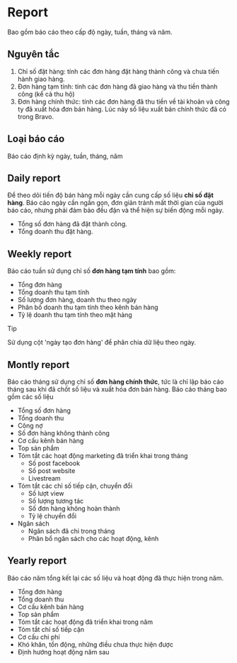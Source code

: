 # Report
Bao gồm báo cáo theo cấp độ ngày, tuần, tháng và năm.
## Nguyên tắc
1. Chỉ số đặt hàng: tính các đơn hàng đặt hàng thành công và chưa tiến hành giao hàng.
2. Đơn hàng tạm tính: tính các đơn hàng đã giao hàng và thu tiền thành công (kể cả thu hộ)
3. Đơn hàng chính thức: tính các đơn hàng đã thu tiền về tài khoản và công ty đã xuất hóa đơn bán hàng. Lúc này số liệu xuất bán chính thức đã có trong Bravo.

## Loại báo cáo
Báo cáo định kỳ ngày, tuần, tháng, năm

<!-- tabs:start -->

## **Daily report**
Để theo dõi tiến độ bán hàng mỗi ngày cần cung cấp số liệu **chỉ số đặt hàng**. Báo cáo ngày cần ngắn gọn, đơn giản tránh mất thời gian của người báo cáo, nhưng phải đảm bảo đều đặn và thể hiện sự biến động mỗi ngày.
- Tổng số đơn hàng đã đặt thành công.
- Tổng doanh thu đặt hàng.

## **Weekly report**
Báo cáo tuần sử dụng chỉ số **đơn hàng tạm tính** bao gồm:
- Tổng đơn hàng
- Tổng doanh thu tạm tính
- Số lượng đơn hàng, doanh thu theo ngày
- Phân bố doanh thu tạm tính theo kênh bán hàng
- Tỷ lệ doanh thu tạm tính theo mặt hàng

> [!TIP]
> Sử dụng cột 'ngày tạo đơn hàng' để phân chia dữ liệu theo ngày.

## **Montly report**
Báo cáo tháng sử dụng chỉ số **đơn hàng chính thức**, tức là chỉ lập báo cáo tháng sau khi đã chốt số liệu và xuất hóa đơn bán hàng.
Báo cáo tháng bao gồm các số liệu
- Tổng số đơn hàng
- Tổng doanh thu
- Công nợ
- Số đơn hàng không thành công
- Cơ cấu kênh bán hàng
- Top sản phẩm
- Tóm tắt các hoạt động marketing đã triển khai trong tháng
    * Số post facebook
    * Số post website
    * Livestream
- Tóm tắt các chỉ số tiếp cận, chuyển đổi
    * Số lượt view
    * Số lượng tương tác
    * Số đơn hàng không hoàn thành
    * Tỷ lệ chuyển đổi
- Ngân sách
    * Ngân sách đã chi trong tháng
    * Phân bổ ngân sách cho các hoạt động, kênh

## **Yearly report**
Báo cáo năm tổng kết lại các số liệu và hoạt động đã thực hiện trong năm.
- Tổng đơn hàng
- Tổng doanh thu
- Cơ cấu kênh bán hàng
- Top sản phẩm
- Tóm tắt các hoạt động đã triển khai trong năm
- Tóm tắt chỉ số tiếp cận
- Cơ cấu chi phí
- Khó khăn, tồn động, những điều chưa thực hiện được
- Định hướng hoạt động năm sau

<!-- tabs:end -->